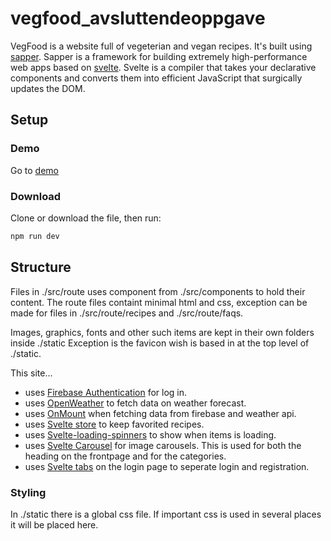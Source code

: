 # vegfood_avsluttendeoppgave
 
VegFood is a website full of vegeterian and vegan recipes. It's  built using <a href="https://sapper.svelte.dev/">sapper</a>. Sapper is a framework for building extremely high-performance web apps based on <a href="https://svelte.dev//">svelte</a>. Svelte is a compiler that takes your declarative components and converts them into efficient JavaScript that surgically updates the DOM.

## Setup

### Demo
Go to <a href="#">demo</a>

### Download
Clone or download the file, then run:
```bash
npm run dev
```

## Structure

Files in ./src/route uses component from ./src/components to hold their content. The route files containt minimal html and css, exception can be made for files in ./src/route/recipes and ./src/route/faqs.

Images, graphics, fonts and other such items are kept in their own folders inside ./static Exception is the favicon wish is based in at the top level of ./static.

This site...
- uses <a href="hhttps://firebase.google.com/docs/auth">Firebase Authentication</a> for log in.
- uses <a href="https://openweathermap.org/">OpenWeather</a> to fetch data on weather forecast.
- uses <a href="https://svelte.dev/docs#onMount">OnMount</a> when fetching data from firebase and weather api.
- uses <a href="https://svelte.dev/docs#svelte_store">Svelte store</a> to keep favorited recipes.
- uses <a href="https://github.com/Schum123/svelte-loading-spinners#svelte-loading-spinners">Svelte-loading-spinners</a> to show when items is loading.
- uses <a href="https://github.com/beyonk-adventures/svelte-carousel#svelte-carousel">Svelte Carousel</a> for image carousels. This is used for both the heading on the frontpage and for the categories.
- uses <a href="https://github.com/joeattardi/svelte-tabs#svelte-tabs">Svelte tabs</a> on the login page to seperate login and registration.

### Styling

In ./static there is a global css file. If important css is used in several places it will be placed here.